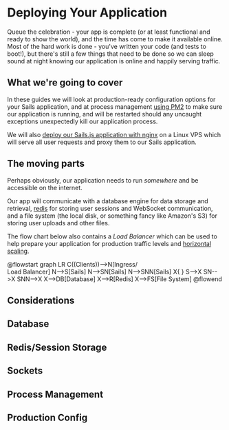 # Deploying Your Application
Queue the celebration - your app is complete (or at least functional and ready to show the world), and the time has come to make it available online.
Most of the hard work is done - you've written your code (and tests to boot!), but there's still a few things that need to be done so we can sleep sound at night knowing our application is online and happily serving traffic.

## What we're going to cover
<!--
The possibilities are endless when it comes to [PaaS](https://en.wikipedia.org/wiki/Platform_as_a_service), [IaaS](https://en.wikipedia.org/wiki/Infrastructure_as_a_service) and other environment-in-a-box services.
-->

In these guides we will look at production-ready configuration options for your Sails application, and at process management [using PM2](./using-pm2-with-sailsjs) to make sure our application is running, and will be restarted should any uncaught exceptions unexpectedly kill our application process.

We will also [deploy our Sails.js application with nginx](./nginx.md) on a Linux VPS which will serve all user requests and proxy them to our Sails application.

## The moving parts
Perhaps obviously, our application needs to run _somewhere_ and be accessible on the internet.

Our app will communicate with a database engine for data storage and retrieval, [redis](https://en.wikipedia.org/wiki/Redis) for storing user sessions and WebSocket communication, and a file system (the local disk, or something fancy like Amazon's S3) for storing user uploads and other files.

The flow chart below also contains a _Load Balancer_ which can be used to help prepare your application for production traffic levels and [horizontal scaling](https://en.wikipedia.org/wiki/Scalability#HORIZONTAL-SCALING).

@flowstart
graph LR
C((Clients))-->N[Ingress/<br>Load Balancer]
N-->S[Sails]
N-->SN[Sails]
N-->SNN[Sails]
X{ }
S-->X
SN-->X
SNN-->X
X-->DB[Database]
X-->R[Redis]
X-->FS[File System]
@flowend

## Considerations
## Database

## Redis/Session Storage

## Sockets

## Process Management

## Production Config
